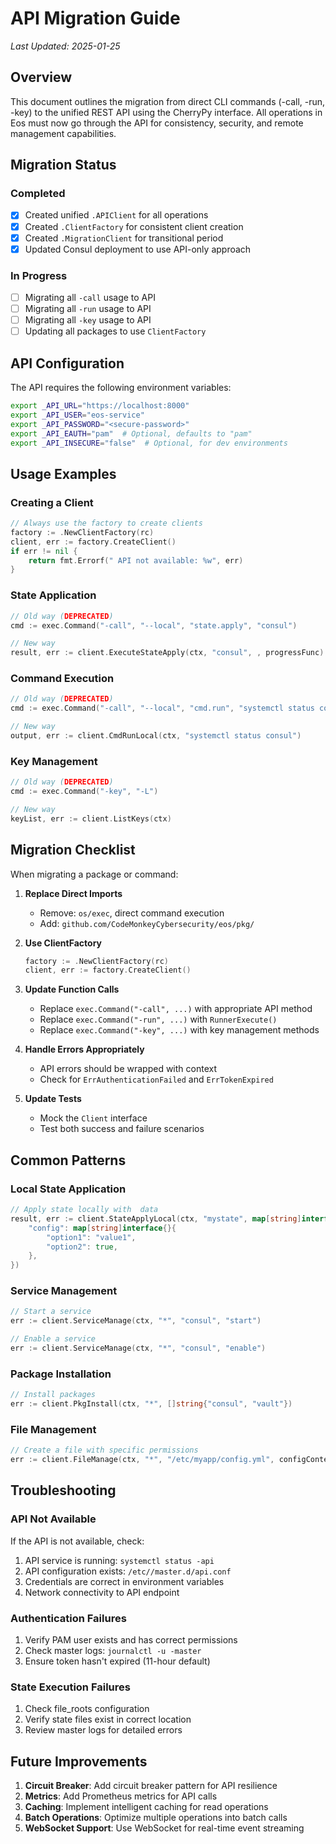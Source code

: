 #  API Migration Guide

*Last Updated: 2025-01-25*

## Overview

This document outlines the migration from direct  CLI commands (-call, -run, -key) to the unified  REST API using the CherryPy interface. All  operations in Eos must now go through the API for consistency, security, and remote management capabilities.

## Migration Status

### Completed
- [x] Created unified `.APIClient` for all  operations
- [x] Created `.ClientFactory` for consistent client creation
- [x] Created `.MigrationClient` for transitional period
- [x] Updated Consul deployment to use API-only approach

### In Progress
- [ ] Migrating all `-call` usage to API
- [ ] Migrating all `-run` usage to API  
- [ ] Migrating all `-key` usage to API
- [ ] Updating all packages to use `ClientFactory`

## API Configuration

The  API requires the following environment variables:

```bash
export _API_URL="https://localhost:8000"
export _API_USER="eos-service"
export _API_PASSWORD="<secure-password>"
export _API_EAUTH="pam"  # Optional, defaults to "pam"
export _API_INSECURE="false"  # Optional, for dev environments
```

## Usage Examples

### Creating a  Client

```go
// Always use the factory to create clients
factory := .NewClientFactory(rc)
client, err := factory.CreateClient()
if err != nil {
    return fmt.Errorf(" API not available: %w", err)
}
```

### State Application

```go
// Old way (DEPRECATED)
cmd := exec.Command("-call", "--local", "state.apply", "consul")

// New way
result, err := client.ExecuteStateApply(ctx, "consul", , progressFunc)
```

### Command Execution

```go
// Old way (DEPRECATED)
cmd := exec.Command("-call", "--local", "cmd.run", "systemctl status consul")

// New way
output, err := client.CmdRunLocal(ctx, "systemctl status consul")
```

### Key Management

```go
// Old way (DEPRECATED)
cmd := exec.Command("-key", "-L")

// New way
keyList, err := client.ListKeys(ctx)
```



## Migration Checklist

When migrating a package or command:

1. **Replace Direct Imports**
   - Remove: `os/exec`, direct command execution
   - Add: `github.com/CodeMonkeyCybersecurity/eos/pkg/`

2. **Use ClientFactory**
   ```go
   factory := .NewClientFactory(rc)
   client, err := factory.CreateClient()
   ```

3. **Update Function Calls**
   - Replace `exec.Command("-call", ...)` with appropriate API method
   - Replace `exec.Command("-run", ...)` with `RunnerExecute()`
   - Replace `exec.Command("-key", ...)` with key management methods

4. **Handle Errors Appropriately**
   - API errors should be wrapped with context
   - Check for `ErrAuthenticationFailed` and `ErrTokenExpired`

5. **Update Tests**
   - Mock the `Client` interface
   - Test both success and failure scenarios

## Common Patterns

### Local State Application
```go
// Apply state locally with  data
result, err := client.StateApplyLocal(ctx, "mystate", map[string]interface{}{
    "config": map[string]interface{}{
        "option1": "value1",
        "option2": true,
    },
})
```

### Service Management
```go
// Start a service
err := client.ServiceManage(ctx, "*", "consul", "start")

// Enable a service
err := client.ServiceManage(ctx, "*", "consul", "enable")
```

### Package Installation
```go
// Install packages
err := client.PkgInstall(ctx, "*", []string{"consul", "vault"})
```

### File Management
```go
// Create a file with specific permissions
err := client.FileManage(ctx, "*", "/etc/myapp/config.yml", configContent, "0640")
```

## Troubleshooting

### API Not Available

If the API is not available, check:

1.  API service is running: `systemctl status -api`
2. API configuration exists: `/etc//master.d/api.conf`
3. Credentials are correct in environment variables
4. Network connectivity to API endpoint

### Authentication Failures

1. Verify PAM user exists and has correct permissions
2. Check  master logs: `journalctl -u -master`
3. Ensure token hasn't expired (11-hour default)

### State Execution Failures

1. Check  file_roots configuration
2. Verify state files exist in correct location
3. Review  master logs for detailed errors

## Future Improvements

1. **Circuit Breaker**: Add circuit breaker pattern for API resilience
2. **Metrics**: Add Prometheus metrics for API calls
3. **Caching**: Implement intelligent caching for read operations
4. **Batch Operations**: Optimize multiple operations into batch calls
5. **WebSocket Support**: Use WebSocket for real-time event streaming